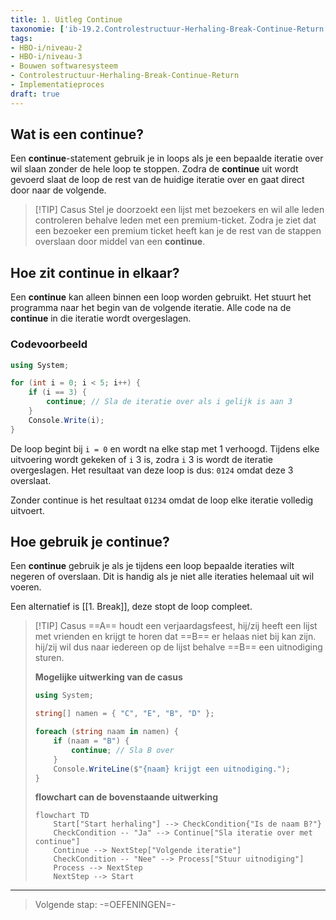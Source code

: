 ```yaml
---
title: 1. Uitleg Continue
taxonomie: ['ib-19.2.Controlestructuur-Herhaling-Break-Continue-Return.OI', 'ib-19.3.Controlestructuur-Herhaling-Break-Continue-Return.OI']
tags:
- HBO-i/niveau-2
- HBO-i/niveau-3
- Bouwen softwaresysteem
- Controlestructuur-Herhaling-Break-Continue-Return
- Implementatieproces
draft: true 
---
```


## Wat is een continue?
Een **continue**-statement gebruik je in loops als je een bepaalde iteratie over wil slaan zonder de hele loop te stoppen. Zodra de **continue** uit wordt gevoerd slaat de loop de rest van de huidige iteratie over en gaat direct door naar de volgende.

> [!TIP] Casus
> Stel je doorzoekt een lijst met bezoekers en wil alle leden controleren behalve leden met een premium-ticket. Zodra je ziet dat een bezoeker een premium ticket heeft kan je de rest van de stappen overslaan door middel van een **continue**.

## Hoe zit continue in elkaar?
Een **continue** kan alleen binnen een loop worden gebruikt. Het stuurt het programma naar het begin van de volgende iteratie. Alle code na de **continue** in die iteratie wordt overgeslagen.

### Codevoorbeeld
```C#
using System;

for (int i = 0; i < 5; i++) {
    if (i == 3) {
        continue; // Sla de iteratie over als i gelijk is aan 3
    }
    Console.Write(i);
}
```

De loop begint bij `i = 0` en wordt na elke stap met 1 verhoogd. Tijdens elke uitvoering wordt gekeken of `i` 3 is, zodra `i` 3 is wordt de iteratie overgeslagen. Het resultaat van deze loop is dus: `0124` omdat deze 3 overslaat. 

Zonder continue is het resultaat `01234` omdat de loop elke iteratie volledig uitvoert.

## Hoe gebruik je continue?
Een **continue** gebruik je als je tijdens een loop bepaalde iteraties wilt negeren of overslaan. Dit is handig als je niet alle iteraties helemaal uit wil voeren.

Een alternatief is [[1. Break]], deze stopt de loop compleet.

> [!TIP] Casus
> ==A== houdt een verjaardagsfeest, hij/zij heeft een lijst met vrienden en krijgt te horen dat ==B== er helaas niet bij kan zijn. 
> hij/zij wil dus naar iedereen op de lijst behalve ==B== een uitnodiging sturen.
> 
> **Mogelijke uitwerking van de casus**
> ```C#
> using System;
> 
> string[] namen = { "C", "E", "B", "D" };
> 
> foreach (string naam in namen) {
>     if (naam = "B") {
>         continue; // Sla B over
>     }
>     Console.WriteLine($"{naam} krijgt een uitnodiging.");
> }
> 
> ```
> 
> **flowchart can de bovenstaande uitwerking**
> ```mermaid
> flowchart TD
>     Start["Start herhaling"] --> CheckCondition{"Is de naam B?"}
>     CheckCondition -- "Ja" --> Continue["Sla iteratie over met continue"]
>     Continue --> NextStep["Volgende iteratie"]
>     CheckCondition -- "Nee" --> Process["Stuur uitnodiging"]
>     Process --> NextStep
>     NextStep --> Start
> ```

---

> Volgende stap: -=OEFENINGEN=-
